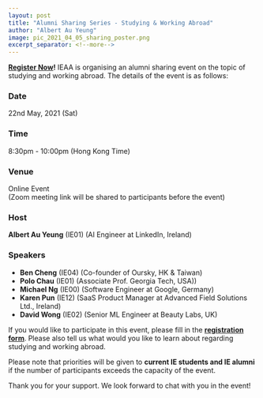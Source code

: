 ```yaml
---
layout: post
title: "Alumni Sharing Series - Studying & Working Abroad"
author: "Albert Au Yeung"
image: pic_2021_04_05_sharing_poster.png
excerpt_separator: <!--more-->
---
```


**[Register Now](https://docs.google.com/forms/d/e/1FAIpQLSfatWhpIZyyNeUp4x823-RJQEAWDai6N7Et339hyhH6zn-sNw/viewform)!** IEAA is organising an alumni sharing event on the topic of studying and working abroad. The details of the event is as follows:

### Date
22nd May, 2021 (Sat)

### Time
8:30pm - 10:00pm (Hong Kong Time)

### Venue
Online Event<br/>
(Zoom meeting link will be shared to participants before the event)

<!--more-->

### Host
**Albert Au Yeung** (IE01) (AI Engineer at LinkedIn, Ireland)

### Speakers
- **Ben Cheng** (IE04) (Co-founder of Oursky, HK & Taiwan)
- **Polo Chau** (IE01) (Associate Prof. Georgia Tech, USA))
- **Michael Ng** (IE00) (Software Engineer at Google, Germany)
- **Karen Pun** (IE12) (SaaS Product Manager at Advanced Field Solutions Ltd., Ireland)
- **David Wong** (IE02) (Senior ML Engineer at Beauty Labs, UK)

If you would like to participate in this event, please fill in the **[registration form](https://docs.google.com/forms/d/e/1FAIpQLSfatWhpIZyyNeUp4x823-RJQEAWDai6N7Et339hyhH6zn-sNw/viewform)**. Please also tell us what would you like to learn about regarding studying and working abroad.

Please note that priorities will be given to **current IE students and IE alumni** if the number of participants exceeds the capacity of the event.

Thank you for your support. We look forward to chat with you in the event!
